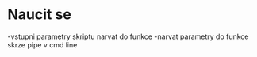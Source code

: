 
# Naucit se
-vstupni parametry skriptu narvat do funkce
-narvat parametry do funkce skrze pipe v cmd line